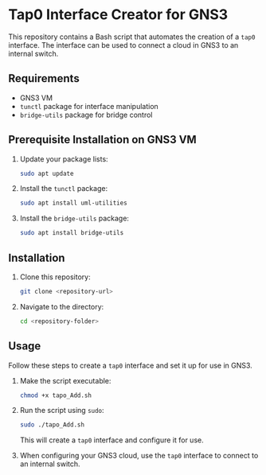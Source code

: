 # Tap0 Interface Creator for GNS3

This repository contains a Bash script that automates the creation of a `tap0` interface. The interface can be used to connect a cloud in GNS3 to an internal switch.

## Requirements

- GNS3 VM
- `tunctl` package for interface manipulation
- `bridge-utils` package for bridge control

## Prerequisite Installation on GNS3 VM

1. Update your package lists:
    ```bash
    sudo apt update
    ```
2. Install the `tunctl` package:
    ```bash
    sudo apt install uml-utilities
    ```
3. Install the `bridge-utils` package:
    ```bash
    sudo apt install bridge-utils
    ```

## Installation

1. Clone this repository:
    ```bash
    git clone <repository-url>
    ```
2. Navigate to the directory:
    ```bash
    cd <repository-folder>
    ```

## Usage

Follow these steps to create a `tap0` interface and set it up for use in GNS3.

1. Make the script executable:
    ```bash
    chmod +x tapo_Add.sh
    ```
2. Run the script using `sudo`:
    ```bash
    sudo ./tapo_Add.sh
    ```
    This will create a `tap0` interface and configure it for use.

3. When configuring your GNS3 cloud, use the `tap0` interface to connect to an internal switch.
